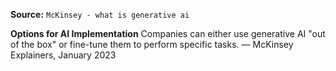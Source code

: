 **Source:** `McKinsey - what is generative ai`

**Options for AI Implementation**
Companies can either use generative AI "out of the box" or fine-tune them to perform specific tasks. — McKinsey Explainers, January 2023
